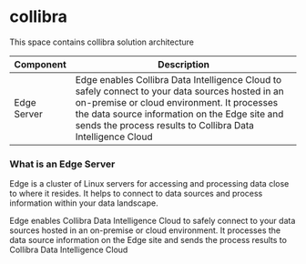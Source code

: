 # collibra
This space contains collibra solution architecture 

|Component|Description|
|---|---|
|Edge Server|Edge enables Collibra Data Intelligence Cloud to safely connect to your data sources hosted in an on-premise or cloud environment. It processes the data source information on the Edge site and sends the process results to Collibra Data Intelligence Cloud|



### What is an Edge Server
Edge is a cluster of Linux servers for accessing and processing data close to where it resides. It helps to connect to data sources and process information within your data landscape.

Edge enables Collibra Data Intelligence Cloud to safely connect to your data sources hosted in an on-premise or cloud environment. It processes the data source information on the Edge site and sends the process results to Collibra Data Intelligence Cloud
